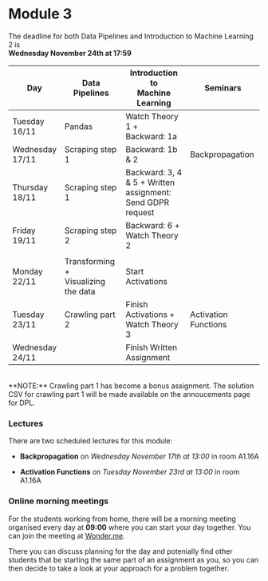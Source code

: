 
# Module 3

The deadline for both Data Pipelines and Introduction to Machine Learning 2 is<br>**Wednesday November 24th at 17:59**

| Day                | Data Pipelines               | Introduction to<br>Machine Learning | Seminars                    |
| ------------------ | ---------------------------- | ----------------------------------- | --------------------------- |
| Tuesday<br>16/11   | Pandas                       | Watch Theory 1 +<br>Backward: 1a    |                             |
| Wednesday<br>17/11 | Scraping step 1              | Backward: 1b & 2                    | Backpropagation             |
| Thursday<br>18/11  | Scraping step 1              | Backward: 3, 4 & 5 + Written<br>assignment: Send GDPR request |   |
| Friday<br>19/11    | Scraping step 2              | Backward: 6 +<br>Watch Theory 2     |                             |
|                    |                              |                                     |                             |
| Monday<br>22/11    | Transforming +<br>Visualizing the data | Start Activations         |                             |
| Tuesday<br>23/11   | Crawling part 2              | Finish Activations +<br>Watch Theory 3 | Activation Functions     |
| Wednesday<br>24/11 |                              | Finish Written Assignment           |                             |

<br>
**NOTE:** Crawling part 1 has become a bonus assignment. The solution CSV for
crawling part 1 will be made available on the annoucements page for DPL.

### Lectures

There are two scheduled lectures for this module:

* **Backpropagation** on *Wednesday November 17th at 13:00* in room A1.16A

* **Activation Functions** on *Tuesday November 23rd at 13:00* in room A1.16A

### Online morning meetings

For the students working from home, there will be a morning meeting organised
every day at **09:00** where you can start your day together. You can join the
meeting at
[Wonder.me](https://www.wonder.me/r?id=c6cdcb4d-7901-44dc-9b9f-fe90898c22a5).

There you can discuss planning for the day and potenially find other students
that be starting the same part of an assignment as you, so you can
then decide to take a look at your approach for a problem together.

